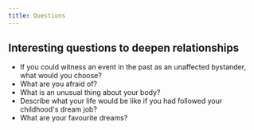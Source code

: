 ```yaml
---
title: Questions
---
```

## Interesting questions to deepen relationships

- If you could witness an event in the past as an unaffected bystander, what would you choose?
- What are you afraid of?
- What is an unusual thing about your body?
- Describe what your life would be like if you had followed your childhood's dream job?
- What are your favourite dreams?
